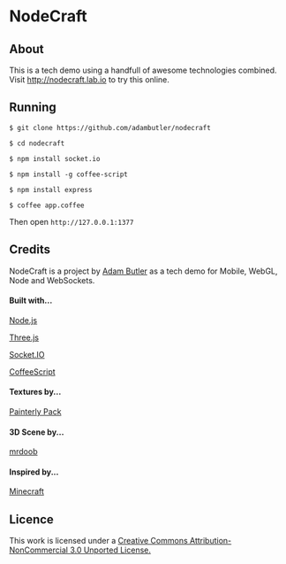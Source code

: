 # NodeCraft

## About

This is a tech demo using a handfull of awesome technologies combined. Visit <http://nodecraft.lab.io> to try this online.

## Running

`$ git clone https://github.com/adambutler/nodecraft`

`$ cd nodecraft`

`$ npm install socket.io`

`$ npm install -g coffee-script`

`$ npm install express`

`$ coffee app.coffee`

Then open `http://127.0.0.1:1377`

## Credits

NodeCraft is a project by [Adam Butler](http://www.twitter.com/adambu1988) as a tech demo for Mobile, WebGL, Node and WebSockets.

#### Built with...

[Node.js](http://nodejs.org/)

[Three.js](https://github.com/mrdoob/three.js/)

[Socket.IO](http://socket.io/)

[CoffeeScript](http://coffeescript.org/)

#### Textures by...

[Painterly Pack](http://painterlypack.net/)

#### 3D Scene by...

[mrdoob](http://mrdoob.com/)

#### Inspired by...

[Minecraft](http://minecraft.net/)

## Licence

This work is licensed under a [Creative Commons Attribution-NonCommercial 3.0 Unported License.](http://creativecommons.org/licenses/by-nc/3.0/deed.en_US)